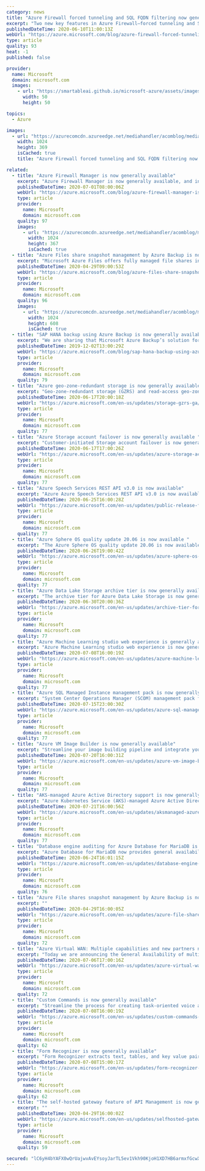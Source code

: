 ```yaml
---
category: news
title: "Azure Firewall forced tunneling and SQL FQDN filtering now generally available"
excerpt: "Two new key features in Azure Firewall—forced tunneling and SQL FQDN  filtering—are now generally available. Additionally, we increased the limit for multiple public IP addresses from 100 to 250 for both Destination Network Address Translation (DNAT) and Source Network Address Translation (SNAT).\r\n\r\nAzure"
publishedDateTime: 2020-06-10T11:00:13Z
webUrl: "https://azure.microsoft.com/blog/azure-firewall-forced-tunneling-and-sql-fqdn-filtering-now-generally-available/"
type: article
quality: 93
heat: -1
published: false

provider:
  name: Microsoft
  domain: microsoft.com
  images:
    - url: "https://smartableai.github.io/microsoft-azure/assets/images/organizations/microsoft.com-50x50.jpg"
      width: 50
      height: 50

topics:
  - Azure

images:
  - url: "https://azurecomcdn.azureedge.net/mediahandler/acomblog/media/Default/blog/1db2f887-021c-400e-be73-9fffb77282fd.jpg"
    width: 1024
    height: 369
    isCached: true
    title: "Azure Firewall forced tunneling and SQL FQDN filtering now generally available"

related:
  - title: "Azure Firewall Manager is now generally available"
    excerpt: "Azure Firewall Manager is now generally available, and includes Azure Firewall Policy, Azure Firewall in a Virtual WAN Hub (Secure Virtual Hub), and Hub Virtual Network."
    publishedDateTime: 2020-07-01T08:00:06Z
    webUrl: "https://azure.microsoft.com/blog/azure-firewall-manager-is-now-generally-available/"
    type: article
    provider:
      name: Microsoft
      domain: microsoft.com
    quality: 97
    images:
      - url: "https://azurecomcdn.azureedge.net/mediahandler/acomblog/media/Default/blog/48d05065-53c7-4758-8091-6b72d3df73d0.png"
        width: 1024
        height: 367
        isCached: true
  - title: "Azure Files share snapshot management by Azure Backup is now generally available"
    excerpt: "Microsoft Azure Files offers fully managed file shares in the cloud that are accessible via the industry standard Server Message Block (SMB) protocol. For users of Azure Files, share snapshots have offered a read-only version of file shares from a previous point in time. Share snapshots are also incremental"
    publishedDateTime: 2020-04-29T09:00:53Z
    webUrl: "https://azure.microsoft.com/blog/azure-files-share-snapshot-management-by-azure-backup-is-now-generally-available/"
    type: article
    provider:
      name: Microsoft
      domain: microsoft.com
    quality: 96
    images:
      - url: "https://azurecomcdn.azureedge.net/mediahandler/acomblog/media/Default/blog/202fa2d1-fc33-41eb-94be-957327f62b0d.jpg"
        width: 1024
        height: 608
        isCached: true
  - title: "SAP HANA backup using Azure Backup is now generally available"
    excerpt: "We are sharing that Microsoft Azure Backup’s solution for SAP HANA databases is generally available in all Azure Public and Gov Regions (with the exception of Germany Northeast and Germany central, France South & US Gov IOWA).\r\n\r\nAzure Backup is Azure's native backup solution, which is BackInt certified"
    publishedDateTime: 2019-12-02T13:00:29Z
    webUrl: "https://azure.microsoft.com/blog/sap-hana-backup-using-azure-is-now-generally-available/"
    type: article
    provider:
      name: Microsoft
      domain: microsoft.com
    quality: 79
  - title: "Azure geo-zone-redundant storage is now generally available"
    excerpt: "Geo-zone-redundant storage (GZRS) and read-access geo-zone-redundant storage (RA-GZRS) are now generally available, offering intra-regional and inter-regional high availability and disaster protection for your applications."
    publishedDateTime: 2020-06-17T20:00:18Z
    webUrl: "https://azure.microsoft.com/en-us/updates/storage-gzrs-ga/"
    type: article
    provider:
      name: Microsoft
      domain: microsoft.com
    quality: 77
  - title: "Azure Storage account failover is now generally available "
    excerpt: "Customer-initiated Storage account failover is now generally available, allowing you to determine when to initiate a failover instead of waiting for Microsoft to do so."
    publishedDateTime: 2020-06-17T17:00:26Z
    webUrl: "https://azure.microsoft.com/en-us/updates/azure-storage-account-failover-ga/"
    type: article
    provider:
      name: Microsoft
      domain: microsoft.com
    quality: 77
  - title: "Azure Speech Services REST API v3.0 is now available"
    excerpt: "Azure Azure Speech Services REST API v3.0 is now available, along with several new features. "
    publishedDateTime: 2020-06-25T16:00:28Z
    webUrl: "https://azure.microsoft.com/en-us/updates/public-release-for-azure-speech-services-v30-api/"
    type: article
    provider:
      name: Microsoft
      domain: microsoft.com
    quality: 77
  - title: "Azure Sphere OS quality update 20.06 is now available "
    excerpt: "The Azure Sphere OS quality update 20.06 is now available in the retail feed. "
    publishedDateTime: 2020-06-26T19:00:42Z
    webUrl: "https://azure.microsoft.com/en-us/updates/azure-sphere-os-quality-update-2006-is-now-available/"
    type: article
    provider:
      name: Microsoft
      domain: microsoft.com
    quality: 77
  - title: "Azure Data Lake Storage archive tier is now generally available"
    excerpt: "The archive tier for Azure Data Lake Storage is now generally available. The archive tier provides an ultra-low cost tier for long term retention of data while keeping your data available for future analytics needs."
    publishedDateTime: 2020-06-30T20:00:36Z
    webUrl: "https://azure.microsoft.com/en-us/updates/archive-tier-for-azure-data-lake-storage-now-generally-available/"
    type: article
    provider:
      name: Microsoft
      domain: microsoft.com
    quality: 77
  - title: "Azure Machine Learning studio web experience is generally available"
    excerpt: "Azure Machine Learning studio web experience is now generally available and bringing new features."
    publishedDateTime: 2020-07-08T16:00:19Z
    webUrl: "https://azure.microsoft.com/en-us/updates/azure-machine-learning-studio-web-experience-is-generally-available/"
    type: article
    provider:
      name: Microsoft
      domain: microsoft.com
    quality: 77
  - title: "Azure SQL Managed Instance management pack is now generally available"
    excerpt: "System Center Operations Manager (SCOM) management pack for Azure SQL Managed Instance is now generally available."
    publishedDateTime: 2020-07-15T23:00:30Z
    webUrl: "https://azure.microsoft.com/en-us/updates/azure-sql-managed-instance-management-pack-is-now-generally-available/"
    type: article
    provider:
      name: Microsoft
      domain: microsoft.com
    quality: 77
  - title: "Azure VM Image Builder is now generally available"
    excerpt: "Streamline your image building pipeline and integrate your DevOps application lifecycle with cloud native tools using VM Image Builder."
    publishedDateTime: 2020-07-20T16:00:31Z
    webUrl: "https://azure.microsoft.com/en-us/updates/azure-vm-image-builder-is-now-generally-available/"
    type: article
    provider:
      name: Microsoft
      domain: microsoft.com
    quality: 77
  - title: "AKS-managed Azure Active Directory support is now generally available"
    excerpt: "Azure Kubernetes Service (AKS)-managed Azure Active Directory (Azure AD) support is now generally available. "
    publishedDateTime: 2020-07-21T16:00:56Z
    webUrl: "https://azure.microsoft.com/en-us/updates/aksmanaged-azure-active-directory-support-is-now-generally-available/"
    type: article
    provider:
      name: Microsoft
      domain: microsoft.com
    quality: 77
  - title: "Database engine auditing for Azure Database for MariaDB is now available"
    excerpt: "Azure Database for MariaDB now provides general availability support for using audit logs to record database activity and events such as connections and queries."
    publishedDateTime: 2020-06-24T16:01:15Z
    webUrl: "https://azure.microsoft.com/en-us/updates/database-engine-auditing-for-azure-database-for-mariadb-is-now-available/"
    type: article
    provider:
      name: Microsoft
      domain: microsoft.com
    quality: 76
  - title: "Azure File shares snapshot management by Azure Backup is now generally available"
    excerpt: ""
    publishedDateTime: 2020-04-29T16:00:05Z
    webUrl: "https://azure.microsoft.com/en-us/updates/azure-file-shares-snapshot-management-by-azure-backup-is-now-generally-available/"
    type: article
    provider:
      name: Microsoft
      domain: microsoft.com
    quality: 72
  - title: "Azure Virtual WAN: Multiple capabilities and new partners now generally available"
    excerpt: "Today we are announcing the General Availability of multiple enhancements in Azure Virtual WAN, including hub-to-hub, custom routing and transit capabilities."
    publishedDateTime: 2020-07-06T17:00:16Z
    webUrl: "https://azure.microsoft.com/en-us/updates/azure-virtual-wan-multiple-capabilities-and-new-partners-now-generally-available/"
    type: article
    provider:
      name: Microsoft
      domain: microsoft.com
    quality: 72
  - title: "Custom Commands is now generally available"
    excerpt: "Streamline the process for creating task-oriented voice applications with Custom Commands (now generally available)."
    publishedDateTime: 2020-07-08T16:00:19Z
    webUrl: "https://azure.microsoft.com/en-us/updates/custom-commands-is-now-generally-available/"
    type: article
    provider:
      name: Microsoft
      domain: microsoft.com
    quality: 62
  - title: "Form Recognizer is now generally available"
    excerpt: "Form Recognizer extracts text, tables, and key value pairs quickly and accurately from documents, both-on premises and in the cloud."
    publishedDateTime: 2020-07-08T15:00:17Z
    webUrl: "https://azure.microsoft.com/en-us/updates/form-recognizer-is-generally-available/"
    type: article
    provider:
      name: Microsoft
      domain: microsoft.com
    quality: 62
  - title: "The self-hosted gateway feature of API Management is now generally available"
    excerpt: ""
    publishedDateTime: 2020-04-29T16:00:02Z
    webUrl: "https://azure.microsoft.com/en-us/updates/selfhosted-gateway-feature-in-api-management-is-now-generally-available/"
    type: article
    provider:
      name: Microsoft
      domain: microsoft.com
    quality: 59

secured: "lC6yH4bYAFX0wQrUajwvAvEYsoyJarTL5ev1Vkh90KjoH1XD7HB6armxfGcwXkJ/HozBaf/jfUPwD9tmYbWfyMnKmFHfrYMAeg2Ltzb/0zkD0NkFl6wYutakjW4cziki0eHjcKp7tFMLKvFhnir1C458FaxRyOYrUcf22Quc0/V2W4W8cgQHYcdSZrFwrqv/Fp/97tJOB8kk97CeXgqeAVz3jwGWBtXvJaHSSRAz+7lvXn6582jsmXTPzgjNZ6cUpvMAj03LOZp9/5OAuqnCSirAjU9lToBLDWH49sE6nr7es1G9AquBWIou1wfzmrv2uiXwGwtEXhFmjSg29nVm/w==;37tNqM/xoB3h8QEUFE7n9g=="
---
```


